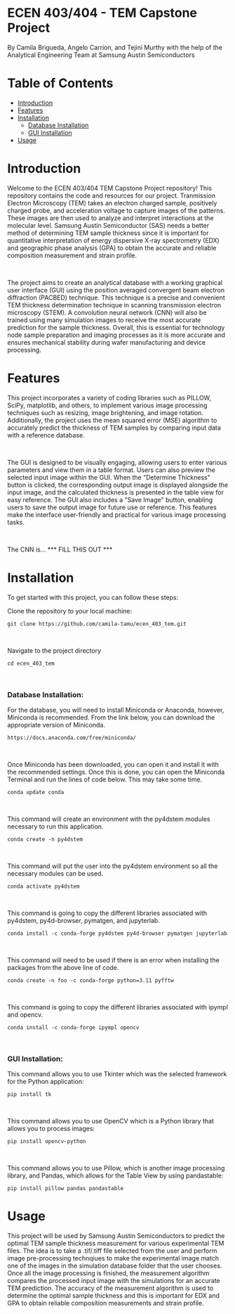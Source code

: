 # ECEN 403/404 - TEM Capstone Project
By Camila Brigueda, Angelo Carrion, and Tejini Murthy with the help of the Analytical Engineering Team at Samsung Austin Semiconductors


# Table of Contents
- [Introduction](#introduction)
- [Features](#features)
- [Installation](#installation)
    - [Database Installation](#database-installation)
    - [GUI Installation](#gui-installation)
- [Usage](#usage)


# Introduction
Welcome to the ECEN 403/404 TEM Capstone Project repository! This repository contains the code and resources for our project. Tranmission Electron Microscopy (TEM) takes an electron charged sample, positively charged probe, and acceleration voltage to capture images of the patterns. These images are then used to analyze and interpret interactions at the molecular level. Samsung Austin Semiconductor (SAS) needs a better method of determining TEM sample thickness since it is important for quantitative interpretation of energy dispersive X-ray spectrometry (EDX) and geographic phase analysis (GPA) to obtain the accurate and reliable composition measurement and strain profile.

<br />

The project aims to create an analytical database with a working graphical user interface (GUI) using the position averaged convergent beam electron diffraction (PACBED) technique. This technique is a precise and convenient TEM thickness determination technique in scanning transmission electron microscopy (STEM). A convolution neural network (CNN) will also be trained using many simulation images to receive the most accurate prediction for the sample thickness. Overall, this is essential for technology node sample preparation and imaging processes as it is more accurate and ensures mechanical stability during wafer manufacturing and device processing.


# Features

This project incorporates a variety of coding libraries such as PILLOW, SciPy, matplotlib, and others, to implement various image processing techniques such as resizing, image brightening, and image rotation. Additionally, the project uses the mean squared error (MSE) algorithm to accurately predict the thickness of TEM samples by comparing input data with a reference database. 

<br />

The GUI is designed to be visually engaging, allowing users to enter various parameters and view them in a table format. Users can also preview the selected input image within the GUI. When the "Determine Thickness" button is clicked, the corresponding output image is displayed alongside the input image, and the calculated thickness is presented in the table view for easy reference. The GUI also includes a "Save Image" button, enabling users to save the output image for future use or reference. This features make the interface user-friendly and practical for various image processing tasks.

<br />

The CNN is...  *** FILL THIS OUT ***


# Installation

To get started with this project, you can follow these steps: 

Clone the repository to your local machine:

    git clone https://github.com/camila-tamu/ecen_403_tem.git

<br />

Navigate to the project directory

    cd ecen_403_tem


<br />

   
### Database Installation:

For the database, you will need to install Miniconda or Anaconda, however, Miniconda is recommended. From the link below, you can download the appropriate version of Miniconda.

    https://docs.anaconda.com/free/miniconda/
    
<br />

Once Miniconda has been downloaded, you can open it and install it with the recommended settings. Once this is done, you can open the Miniconda Terminal and run the lines of code below. This may take some time.

    conda update conda

 <br />
 
This command will create an environment with the py4dstem modules necessary to run this application.

    conda create -n py4dstem

<br />

This command will put the user into the py4dstem environment so all the necessary modules can be used.

    conda activate py4dstem

<br />

This command is going to copy the different libraries associated with py4dstem, py4d-browser, pymatgen, and jupyterlab.

    conda install -c conda-forge py4dstem py4d-browser pymatgen jupyterlab

<br />

This command will need to be used if there is an error when installing the packages from the above line of code. 

    conda create -n foo -c conda-forge python=3.11 pyfftw

<br />

This command is going to copy the different libraries associated with ipympl and opencv.

    conda install -c conda-forge ipympl opencv

<br />

### GUI Installation:

This command allows you to use Tkinter which was the selected framework for the Python application:

    pip install tk

<br />

This command allows you to use OpenCV which is a Python library that allows you to process images:

    pip install opencv-python

<br />

This command allows you to use Pillow, which is another image processing library, and Pandas, which allows for the Table View by using pandastable:

    pip install pillow pandas pandastable


# Usage

This project will be used by Samsung Austin Semiconductors to predict the optimal TEM sample thickness measurement for various experimental TEM files. The idea is to take a .tif/.tiff file selected from the user and perform image pre-processing technqiues to make the experimental image match one of the images in the simulation database folder that the user chooses. Once all the image processing is finished, the measurement algorithm compares the processed input image with the simulations for an accurate TEM prediction. The accuracy of the measurement algorithm is used to determine the optimal sample thickness and this is important for EDX and GPA to obtain reliable composition measurements and strain profile.

